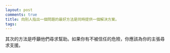 ```yaml
---
layout: post
comments: true
title: 向別人指出一個問題的最好方法是同時提供一個解決方案。
tags: 
---
```

其次的方法是呼籲他們尋求幫助。如果你有不被信任的危險，你應該為你的主張尋求支援。

